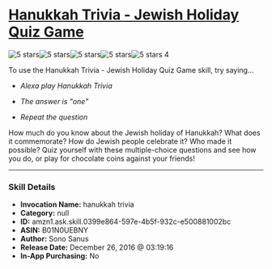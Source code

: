 # [Hanukkah Trivia - Jewish Holiday Quiz Game](http://alexa.amazon.com/#skills/amzn1.ask.skill.0399e864-597e-4b5f-932c-e500881002bc)
![5 stars](../../images/ic_star_black_18dp_1x.png)![5 stars](../../images/ic_star_black_18dp_1x.png)![5 stars](../../images/ic_star_black_18dp_1x.png)![5 stars](../../images/ic_star_black_18dp_1x.png)![5 stars](../../images/ic_star_black_18dp_1x.png) 4

To use the Hanukkah Trivia - Jewish Holiday Quiz Game skill, try saying...

* *Alexa play Hanukkah Trivia*

* *The answer is "one"*

* *Repeat the question*

How much do you know about the Jewish holiday of Hanukkah? What does it commemorate? How do Jewish people celebrate it? Who made it possible? Quiz yourself with these multiple-choice questions and see how you do, or play for chocolate coins against your friends!

***

### Skill Details

* **Invocation Name:** hanukkah trivia
* **Category:** null
* **ID:** amzn1.ask.skill.0399e864-597e-4b5f-932c-e500881002bc
* **ASIN:** B01N0UEBNY
* **Author:** Sono Sanus
* **Release Date:** December 26, 2016 @ 03:19:16
* **In-App Purchasing:** No

